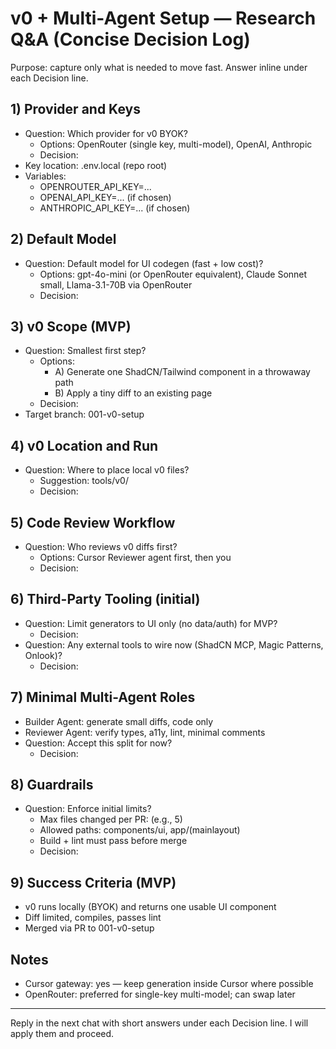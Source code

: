 # v0 + Multi-Agent Setup — Research Q&A (Concise Decision Log)

Purpose: capture only what is needed to move fast. Answer inline under each Decision line.

## 1) Provider and Keys
- Question: Which provider for v0 BYOK?
  - Options: OpenRouter (single key, multi-model), OpenAI, Anthropic
  - Decision:
- Key location: .env.local (repo root)
- Variables:
  - OPENROUTER_API_KEY=...
  - OPENAI_API_KEY=... (if chosen)
  - ANTHROPIC_API_KEY=... (if chosen)

## 2) Default Model
- Question: Default model for UI codegen (fast + low cost)?
  - Options: gpt-4o-mini (or OpenRouter equivalent), Claude Sonnet small, Llama-3.1-70B via OpenRouter
  - Decision:

## 3) v0 Scope (MVP)
- Question: Smallest first step?
  - Options:
    - A) Generate one ShadCN/Tailwind component in a throwaway path
    - B) Apply a tiny diff to an existing page
  - Decision:
- Target branch: 001-v0-setup

## 4) v0 Location and Run
- Question: Where to place local v0 files?
  - Suggestion: tools/v0/
  - Decision:

## 5) Code Review Workflow
- Question: Who reviews v0 diffs first?
  - Options: Cursor Reviewer agent first, then you
  - Decision:

## 6) Third-Party Tooling (initial)
- Question: Limit generators to UI only (no data/auth) for MVP?
  - Decision:
- Question: Any external tools to wire now (ShadCN MCP, Magic Patterns, Onlook)?
  - Decision:

## 7) Minimal Multi-Agent Roles
- Builder Agent: generate small diffs, code only
- Reviewer Agent: verify types, a11y, lint, minimal comments
- Question: Accept this split for now?
  - Decision:

## 8) Guardrails
- Question: Enforce initial limits?
  - Max files changed per PR: (e.g., 5)
  - Allowed paths: components/ui, app/(mainlayout)
  - Build + lint must pass before merge
  - Decision:

## 9) Success Criteria (MVP)
- v0 runs locally (BYOK) and returns one usable UI component
- Diff limited, compiles, passes lint
- Merged via PR to 001-v0-setup

## Notes
- Cursor gateway: yes — keep generation inside Cursor where possible
- OpenRouter: preferred for single-key multi-model; can swap later

---
Reply in the next chat with short answers under each Decision line. I will apply them and proceed.
